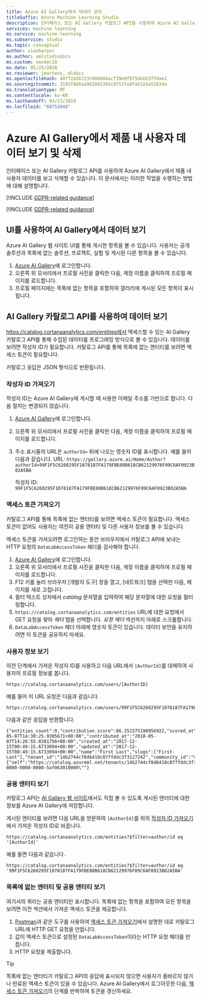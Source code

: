 ```yaml
---
title: Azure AI Gallery에서 데이터 관리
titleSuffix: Azure Machine Learning Studio
description: 인터페이스 또는 AI Gallery 카탈로그 API를 사용하여 Azure AI Gallery에서 제품 내 사용자 데이터를 내보내고 삭제할 수 있습니다. 이 문서는 방법을 안내합니다.
services: machine-learning
ms.service: machine-learning
ms.subservice: studio
ms.topic: conceptual
author: xiaoharper
ms.author: amlstudiodocs
ms.custom: seodec18
ms.date: 05/25/2018
ms.reviewer: jmartens, mldocs
ms.openlocfilehash: 44ff2a5b723c086604acf39e9f975deb53759ae1
ms.sourcegitcommit: 3102f886aa962842303c8753fe8fa5324a52834a
ms.translationtype: MT
ms.contentlocale: ko-KR
ms.lasthandoff: 04/23/2019
ms.locfileid: "60752048"
---
```

# <a name="view-and-delete-in-product-user-data-from-azure-ai-gallery"></a>Azure AI Gallery에서 제품 내 사용자 데이터 보기 및 삭제

인터페이스 또는 AI Gallery 카탈로그 API를 사용하여 Azure AI Gallery에서 제품 내 사용자 데이터를 보고 삭제할 수 있습니다. 이 문서에서는 이러한 작업을 수행하는 방법에 대해 설명합니다.

[!INCLUDE [GDPR-related guidance](../../../includes/gdpr-dsr-and-stp-note.md)]

[!INCLUDE [GDPR-related guidance](../../../includes/gdpr-intro-sentence.md)]

## <a name="view-your-data-in-ai-gallery-with-the-ui"></a>UI를 사용하여 AI Gallery에서 데이터 보기

Azure AI Gallery 웹 사이트 UI를 통해 게시한 항목을 볼 수 있습니다. 사용자는 공개 솔루션과 목록에 없는 솔루션, 프로젝트, 실험 및 게시된 다른 항목을 볼 수 있습니다.

1.  [Azure AI Gallery](https://gallery.azure.ai/)에 로그인합니다.
2.  오른쪽 위 모서리에서 프로필 사진을 클릭한 다음, 계정 이름을 클릭하여 프로필 페이지를 로드합니다.
3.  프로필 페이지에는 목록에 없는 항목을 포함하여 갤러리에 게시된 모든 항목이 표시됩니다.

## <a name="use-the-ai-gallery-catalog-api-to-view-your-data"></a>AI Gallery 카탈로그 API를 사용하여 데이터 보기

https://catalog.cortanaanalytics.com/entities에서 액세스할 수 있는 AI Gallery 카탈로그 API를 통해 수집된 데이터를 프로그래밍 방식으로 볼 수 있습니다. 데이터를 보려면 작성자 ID가 필요합니다. 카탈로그 API를 통해 목록에 없는 엔터티를 보려면 액세스 토큰이 필요합니다.

카탈로그 응답은 JSON 형식으로 반환됩니다.

### <a name="get-an-author-id"></a>작성자 ID 가져오기
작성자 ID는 Azure AI Gallery에 게시할 때 사용한 이메일 주소를 기반으로 합니다. 다음 절차는 변경되지 않습니다.

1.  [Azure AI Gallery](https://gallery.azure.ai/)에 로그인합니다.
2.  오른쪽 위 모서리에서 프로필 사진을 클릭한 다음, 계정 이름을 클릭하여 프로필 페이지를 로드합니다.
3.  주소 표시줄의 URL은 `authorId=` 뒤에 나오는 영숫자 ID를 표시합니다. 예를 들어 다음과 같습니다. URL: `https://gallery.azure.ai/Home/Author?authorId=99F1F5C6260295F1078187FA179FBE08B618CB62129976F09C6AF0923B02A5BA`
        
    작성자 ID: `99F1F5C6260295F1078187FA179FBE08B618CB62129976F09C6AF0923B02A5BA`

### <a name="get-your-access-token"></a>액세스 토큰 가져오기

카탈로그 API를 통해 목록에 없는 엔터티를 보려면 액세스 토큰이 필요합니다. 액세스 토큰이 없어도 사용자는 여전히 공용 엔터티 및 다른 사용자 정보를 볼 수 있습니다.

액세스 토큰을 가져오려면 로그인하는 동안 브라우저에서 카탈로그 API에 보내는 HTTP 요청의 `DataLabAccessToken` 헤더를 검사해야 합니다.

1.  [Azure AI Gallery](https://gallery.azure.ai/)에 로그인합니다.
2.  오른쪽 위 모서리에서 프로필 사진을 클릭한 다음, 계정 이름을 클릭하여 프로필 페이지를 로드합니다.
3.  F12 키를 눌러 브라우저 [개발자 도구] 창을 열고, [네트워크] 탭을 선택한 다음, 페이지를 새로 고칩니다. 
4. 필터 텍스트 상자에서 *catalog* 문자열을 입력하여 해당 문자열에 대한 요청을 필터링합니다.
5.  `https://catalog.cortanaanalytics.com/entities` URL에 대한 요청에서 GET 요청을 찾아 *헤더* 탭을 선택합니다. *요청 헤더* 섹션까지 아래로 스크롤합니다.
6.  `DataLabAccessToken` 헤더 아래에 영숫자 토큰이 있습니다. 데이터 보안을 유지하려면 이 토큰을 공유하지 마세요.

### <a name="view-user-information"></a>사용자 정보 보기
이전 단계에서 가져온 작성자 ID를 사용하고 다음 URL에서 `[AuthorId]`를 대체하여 사용자의 프로필 정보를 봅니다.

    https://catalog.cortanaanalytics.com/users/[AuthorID]

예를 들어 이 URL 요청은 다음과 같습니다.
    
    https://catalog.cortanaanalytics.com/users/99F1F5C6260295F1078187FA179FBE08B618CB62129976F09C6AF0923B02A5BA

다음과 같은 응답을 반환합니다.

    {"entities_count":9,"contribution_score":86.351575190956922,"scored_at":"2018-05-07T14:30:25.9305671+00:00","contributed_at":"2018-05-07T14:26:55.0381756+00:00","created_at":"2017-12-15T00:49:15.6733094+00:00","updated_at":"2017-12-15T00:49:15.6733094+00:00","name":"First Last","slugs":["First-Last"],"tenant_id":"14b2744cf8d6418c87ffddc3f3127242","community_id":"9502630827244d60a1214f250e3bbca7","id":"99F1F5C6260295F1078187FA179FBE08B618CB62129976F09C6AF0923B02A5BA","_links":{"self":"https://catalog.azureml.net/tenants/14b2744cf8d6418c87ffddc3f3127242/communities/9502630827244d60a1214f250e3bbca7/users/99F1F5C6260295F1078187FA179FBE08B618CB62129976F09C6AF0923B02A5BA"},"etag":"\"2100d185-0000-0000-0000-5af063010000\""}


### <a name="view-public-entities"></a>공용 엔터티 보기

카탈로그 API는 [AI Gallery 웹 사이트](https://gallery.azure.ai/)에서도 직접 볼 수 있도록 게시된 엔터티에 대한 정보를 Azure AI Gallery에 저장합니다. 

게시된 엔터티를 보려면 다음 URL을 방문하여 `[AuthorId]`를 위의 [작성자 ID 가져오기](#get-an-author-id)에서 가져온 작성자 ID로 바꿉니다.

    https://catalog.cortanaanalytics.com/entities?$filter=author/id eq '[AuthorId]'

예를 들면 다음과 같습니다.

    https://catalog.cortanaanalytics.com/entities?$filter=author/id eq '99F1F5C6260295F1078187FA179FBE08B618CB62129976F09C6AF0923B02A5BA'

### <a name="view-unlisted-and-public-entities"></a>목록에 없는 엔터티 및 공용 엔터티 보기

여기서의 쿼리는 공용 엔터티만 표시합니다. 목록에 없는 항목을 포함하여 모든 항목을 보려면 이전 섹션에서 가져온 액세스 토큰을 제공합니다.

1.  [Postman](https://www.getpostman.com)과 같은 도구를 사용하여 [액세스 토큰 가져오기](#get-your-access-token)에서 설명한 대로 카탈로그 URL에 HTTP GET 요청을 만듭니다.
2.  값이 액세스 토큰으로 설정된 `DataLabAccessToken`이라는 HTTP 요청 헤더를 만듭니다.
3.  HTTP 요청을 제출합니다.

> [!TIP]
> 목록에 없는 엔터티가 카탈로그 API의 응답에 표시되지 않으면 사용자가 올바르지 않거나 만료된 액세스 토큰이 있을 수 있습니다. Azure AI Gallery에서 로그아웃한 다음, [액세스 토큰 가져오기](#get-your-access-token)의 단계를 반복하여 토큰을 갱신하세요. 
